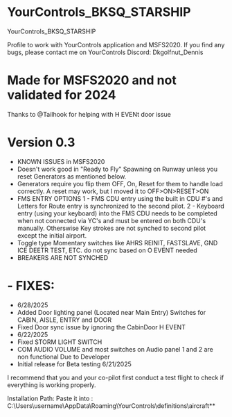 # YourControls_BKSQ_STARSHIP
YourControls_BKSQ_STARSHIP

Profile to work with YourControls application and MSFS2020. If you find any bugs, please contact me on YourControls Discord: Dkgolfnut_Dennis

# Made for MSFS2020 and not validated for 2024
Thanks to @Tailhook for helping with H EVENt door issue

# Version 0.3
  - KNOWN ISSUES in MSFS2020
  - Doesn't work good in "Ready to Fly" Spawning on Runway unless you reset Generators as mentioned below. 
  - Generators require you flip them OFF, On, Reset for them to handle load correctly. A reset may work, but I moved it to OFF>ON>RESET>ON
  - FMS ENTRY OPTIONS
    1 - FMS CDU entry using the built in CDU #'s and Letters for Route entry is synchronized to the second pilot.
    2 - Keyboard entry (using your keyboard) into the FMS CDU needs to be completed when not connected via YC's and must be entered on both CDU's manually. Otherswise Key strokes are not synched to second pilot except the initial airport. 
  - Toggle type Momentary switches like AHRS REINIT, FASTSLAVE, GND ICE DEETR TEST, ETC. do not sync based on O EVENT needed
  - BREAKERS ARE NOT SYNCHED

# - FIXES:
  - 6/28/2025
   - Added Door lighting panel (Located near Main Entry) Switches for CABIN, AISLE, ENTRY and DOOR
   - Fixed Door sync issue by ignoring the CabinDoor H EVENT
  - 6/22/2025
   - Fixed STORM LIGHT SWITCH
   - COM AUDIO VOLUME and most switches on Audio panel 1 and 2 are non functional Due to Developer
   - Initial release for Beta testing 6/21/2025

I recommend that you and your co-pilot first conduct a test flight to check if everything is working properly.

Installation Path: Paste it into : C:\Users\username\AppData\Roaming\YourControls\definitions\aircraft**
